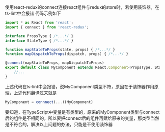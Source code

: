 使用react-redux的connect连接react组件与redux的store时，若使用装饰器，在ts-lint中会报错
代码示例如下

```ts
import * as React from 'react';
import { connect } from 'react-redux';

interface PropsType { /*...*/ }
interface StateType { /*...*/ }

function mapStateToProps(state, props) { /*...*/ }
function mapDispatchToProps(dispatch, props) { /*...*/ }

@connect(mapStateToProps, mapDispatchToProps)
export default class MyComponent extends React.Component<PropsType, StateType> {
    //...
}
```

上述代码在ts-lint中会报错，说MyComponent类型不符，原因在于装饰器作用原理，上述代码翻译过来就是

```ts
MyComponent = connnect(...)(MyComponent)
```

要知道，在TypeScript中变量是有类型的，原来的MyComponent类型与connect后的组件是不相同的，所以要把connect后的组件再赋给原来的变量，那类型当然是不符合的，解决以上问题的办法，只能是不使用装饰器